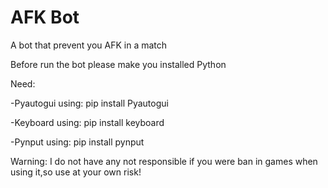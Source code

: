 # AFK Bot
A bot that prevent you AFK in a match 

Before run the bot please make you installed Python 

Need:

-Pyautogui using: pip install Pyautogui

-Keyboard using: pip install keyboard

-Pynput using: pip install pynput



Warning: I do not have any not responsible if you were ban in games when using it,so use at your own risk!
